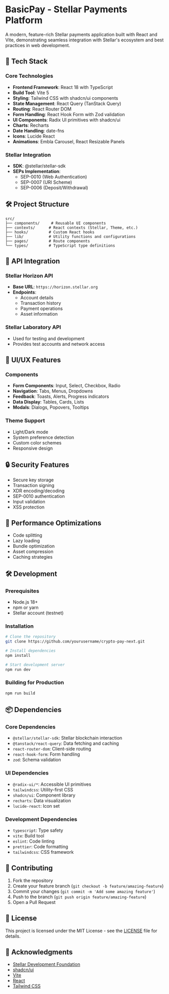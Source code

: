 # BasicPay - Stellar Payments Platform

A modern, feature-rich Stellar payments application built with React and Vite, demonstrating seamless integration with Stellar's ecosystem and best practices in web development.

## 🚀 Tech Stack

### Core Technologies
- **Frontend Framework**: React 18 with TypeScript
- **Build Tool**: Vite 5
- **Styling**: Tailwind CSS with shadcn/ui components
- **State Management**: React Query (TanStack Query)
- **Routing**: React Router DOM
- **Form Handling**: React Hook Form with Zod validation
- **UI Components**: Radix UI primitives with shadcn/ui
- **Charts**: Recharts
- **Date Handling**: date-fns
- **Icons**: Lucide React
- **Animations**: Embla Carousel, React Resizable Panels

### Stellar Integration
- **SDK**: @stellar/stellar-sdk
- **SEPs Implementation**: 
  - SEP-0010 (Web Authentication)
  - SEP-0007 (URI Scheme)
  - SEP-0006 (Deposit/Withdrawal)

## 🛠️ Project Structure

```
src/
├── components/     # Reusable UI components
├── contexts/      # React contexts (Stellar, Theme, etc.)
├── hooks/         # Custom React hooks
├── lib/           # Utility functions and configurations
├── pages/         # Route components
└── types/         # TypeScript type definitions
```

## 🔌 API Integration

### Stellar Horizon API
- **Base URL**: `https://horizon.stellar.org`
- **Endpoints**:
  - Account details
  - Transaction history
  - Payment operations
  - Asset information

### Stellar Laboratory API
- Used for testing and development
- Provides test accounts and network access

## 🎨 UI/UX Features

### Components
- **Form Components**: Input, Select, Checkbox, Radio
- **Navigation**: Tabs, Menus, Dropdowns
- **Feedback**: Toasts, Alerts, Progress indicators
- **Data Display**: Tables, Cards, Lists
- **Modals**: Dialogs, Popovers, Tooltips

### Theme Support
- Light/Dark mode
- System preference detection
- Custom color schemes
- Responsive design

## 🔒 Security Features

- Secure key storage
- Transaction signing
- XDR encoding/decoding
- SEP-0010 authentication
- Input validation
- XSS protection

## 🚀 Performance Optimizations

- Code splitting
- Lazy loading
- Bundle optimization
- Asset compression
- Caching strategies

## 🛠️ Development

### Prerequisites
- Node.js 18+
- npm or yarn
- Stellar account (testnet)

### Installation
```bash
# Clone the repository
git clone https://github.com/yourusername/crypto-pay-next.git

# Install dependencies
npm install

# Start development server
npm run dev
```

### Building for Production
```bash
npm run build
```

## 📦 Dependencies

### Core Dependencies
- `@stellar/stellar-sdk`: Stellar blockchain interaction
- `@tanstack/react-query`: Data fetching and caching
- `react-router-dom`: Client-side routing
- `react-hook-form`: Form handling
- `zod`: Schema validation

### UI Dependencies
- `@radix-ui/*`: Accessible UI primitives
- `tailwindcss`: Utility-first CSS
- `shadcn/ui`: Component library
- `recharts`: Data visualization
- `lucide-react`: Icon set

### Development Dependencies
- `typescript`: Type safety
- `vite`: Build tool
- `eslint`: Code linting
- `prettier`: Code formatting
- `tailwindcss`: CSS framework

## 🤝 Contributing

1. Fork the repository
2. Create your feature branch (`git checkout -b feature/amazing-feature`)
3. Commit your changes (`git commit -m 'Add some amazing feature'`)
4. Push to the branch (`git push origin feature/amazing-feature`)
5. Open a Pull Request

## 📝 License

This project is licensed under the MIT License - see the [LICENSE](LICENSE) file for details.

## 🙏 Acknowledgments

- [Stellar Development Foundation](https://stellar.org)
- [shadcn/ui](https://ui.shadcn.com)
- [Vite](https://vitejs.dev)
- [React](https://reactjs.org)
- [Tailwind CSS](https://tailwindcss.com)
